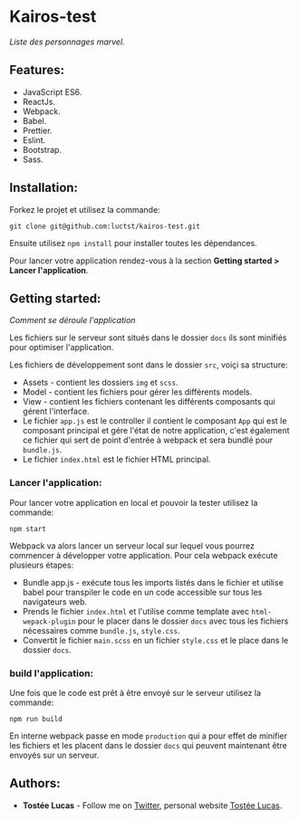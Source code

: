 # Kairos-test
*Liste des personnages marvel.*

## Features:
* JavaScript ES6.
* ReactJs.
* Webpack.
* Babel.
* Prettier.
* Eslint.
* Bootstrap.
* Sass.

## Installation:
Forkez le projet et utilisez la commande:
```
git clone git@github.com:luctst/kairos-test.git
```
Ensuite utilisez `npm install` pour installer toutes les dépendances.

Pour lancer votre application rendez-vous à la section **Getting started > Lancer l'application**.

## Getting started:
*Comment se déroule l'application*

Les fichiers sur le serveur sont situés dans le dossier `docs` ils sont minifiés pour optimiser l'application.

Les fichiers de développement sont dans le dossier `src`, voiçi sa structure:

* Assets - contient les dossiers `img` et `scss`.
* Model - contient les fichiers pour gérer les différents models.
* View - contient les fichiers contenant les différents composants qui gérent l'interface.
* Le fichier `app.js` est le controller il contient le composant `App` qui est le composant principal et gére l'état de notre application, c'est également ce fichier qui sert de point d'entrée à webpack et sera bundlé pour `bundle.js`.
* Le fichier `index.html` est le fichier HTML principal.

### Lancer l'application:
Pour lancer votre application en local et pouvoir la tester utilisez la commande:
```
npm start
```
Webpack va alors lancer un serveur local sur lequel vous pourrez commencer à développer votre application. Pour cela webpack exécute plusieurs étapes:

* Bundle app.js - exécute tous les imports listés dans le fichier et utilise babel pour transpiler le code en un code accessible sur tous les navigateurs web.
* Prends le fichier `index.html` et l'utilise comme template avec `html-wepack-plugin` pour le placer dans le dossier `docs` avec tous les fichiers nécessaires comme `bundle.js`, `style.css`.
* Convertit le fichier `main.scss` en un fichier `style.css` et le place dans le dossier `docs`.

### build l'application:
Une fois que le code est prêt à être envoyé sur le serveur utilisez la commande:
```
npm run build
```
En interne webpack passe en mode `production` qui a pour effet de minifier les fichiers et les placent dans le dossier `docs` qui peuvent maintenant être envoyés sur un serveur.

## Authors:
* **Tostée Lucas** - Follow me on [Twitter](https://www.twitter.com/@ltostee), personal website [Tostée Lucas](https://www.lucas-tostee.com).